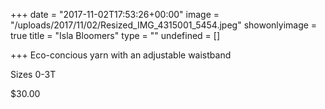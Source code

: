 +++
date = "2017-11-02T17:53:26+00:00"
image = "/uploads/2017/11/02/Resized_IMG_4315001_5454.jpeg"
showonlyimage = true
title = "Isla Bloomers"
type = ""
undefined = []

+++
Eco-concious yarn with an adjustable waistband

Sizes 0-3T

$30.00